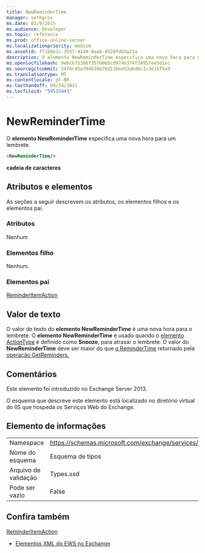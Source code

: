 ```yaml
---
title: NewReminderTime
manager: sethgros
ms.date: 03/9/2015
ms.audience: Developer
ms.topic: reference
ms.prod: office-online-server
ms.localizationpriority: medium
ms.assetid: ff1b6b1c-3557-41d4-8aa6-9528fdb3a21a
description: O elemento NewReminderTime especifica uma nova hora para um lembrete.
ms.openlocfilehash: 9e6cb75396f35f606bcd974e374f24957ee5d1ec
ms.sourcegitcommit: 54f6cd5a704b36b76d110ee53a6d6c1c3e15f5a9
ms.translationtype: MT
ms.contentlocale: pt-BR
ms.lasthandoff: 09/24/2021
ms.locfileid: "59515443"
---
```

# <a name="newremindertime"></a>NewReminderTime

O **elemento NewReminderTime** especifica uma nova hora para um lembrete. 
  
```XML
<NewReminderTime/>
```

 **cadeia de caracteres**
## <a name="attributes-and-elements"></a>Atributos e elementos

As seções a seguir descrevem os atributos, os elementos filhos e os elementos pai.
  
### <a name="attributes"></a>Atributos

Nenhum
  
### <a name="child-elements"></a>Elementos filho

Nenhum.
  
### <a name="parent-elements"></a>Elementos pai

[ReminderItemAction](reminderitemaction.md)
  
## <a name="text-value"></a>Valor de texto

O valor de texto do **elemento NewReminderTime** é uma nova hora para o lembrete. O **elemento NewReminderTime** é usado quando o [elemento ActionType](actiontype-reminderactiontype.md) é definido como **Snooze**, para atrasar o lembrete. O valor do **NewReminderTime** deve ser maior do que [o ReminderTime](remindertime.md) retornado pela [operação GetReminders.](getreminders-operation.md)
  
## <a name="remarks"></a>Comentários

Este elemento foi introduzido no Exchange Server 2013.
  
O esquema que descreve este elemento está localizado no diretório virtual do IIS que hospeda os Serviços Web do Exchange.
  
## <a name="element-information"></a>Elemento de informações

|||
|:-----|:-----|
|Namespace  <br/> |https://schemas.microsoft.com/exchange/services/2006/types  <br/> |
|Nome do esquema  <br/> |Esquema de tipos  <br/> |
|Arquivo de validação  <br/> |Types.xsd  <br/> |
|Pode ser vazio  <br/> |False  <br/> |
   
## <a name="see-also"></a>Confira também



[ReminderItemAction](reminderitemaction.md)


- [Elementos XML do EWS no Exchange](ews-xml-elements-in-exchange.md)


